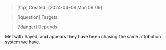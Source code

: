 
>[!tip] Created: [2024-04-08 Mon 09:09]

>[!question] Targets: 

>[!danger] Depends: 

Met with Sayed, and appears they have been chasing the same attribution system we have.